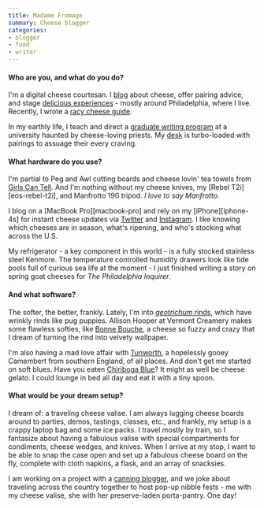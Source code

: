 ```yaml
---
title: Madame Fromage
summary: Cheese blogger
categories:
- blogger
- food
- writer
---
```


#### Who are you, and what do you do?

I'm a digital cheese courtesan. I [blog](http://madamefromageblog.com/ "Madame's weblog.") about cheese, offer pairing advice, and stage [delicious experiences](http://madamefromageblog.com/2013/cheese-ball-ii-a-cave-raising/ "Madame's post about a Cheese Ball.") - mostly around Philadelphia, where I live. Recently, I wrote a [racy cheese guide](http://www.amazon.com/Di-Bruno-Bros-House-Cheese/dp/0762446048 "Madame's cheese book.").  

In my earthly life, I teach and direct a [graduate writing program](http://www.sju.edu/int/academics/cas/grad/writingstudies/degreereq.html "The writing course at Saint Joseph's university.") at a university haunted by cheese-loving priests. My [desk](http://kokblog.johannak.com/6084/ "A post about creating a cheese desk.") is turbo-loaded with pairings to assuage their every craving.

#### What hardware do you use?

I'm partial to Peg and Awl cutting boards and cheese lovin' tea towels from [Girls Can Tell](http://girlscantell.com/products/cheese-lovers-tea-towel-set "A set of cheese lovers tea towels."). And I'm nothing without my cheese knives, my [Rebel T2i][eos-rebel-t2i], and Manfrotto 190 tripod. *I love to say Manfrotto*. 

I blog on a [MacBook Pro][macbook-pro] and rely on my [iPhone][iphone-4s] for instant cheese updates via [Twitter](https://twitter.com/MmeFromage "Madame on Twitter.") and [Instagram](http://instagram.com/mmefromage "Madame on Instagram."). I like knowing which cheeses are in season, what's ripening, and who's stocking what across the U.S.

My refrigerator - a key component in this world - is a fully stocked stainless steel Kenmore. The temperature controlled humidity drawers look like tide pools full of curious sea life at the moment - I just finished writing a story on spring goat cheeses for *The Philadelphia Inquirer*.

#### And what software?

The softer, the better, frankly. Lately, I'm into [*geotrichum* rinds](http://www.vermontcreamery.com/geotricum-cheese-new-to-america-steeped-in-french-tradition "A post about geotrichum rind cheeses."), which have wrinkly rinds like pug puppies. Allison Hooper at Vermont Creamery makes some flawless softies, like [Bonne Bouche](http://madamefromageblog.com/2013/sexy-wrinkled-cheese/ "Madame's post about Bonne Bouche."), a cheese so fuzzy and crazy that I dream of turning the rind into velvety wallpaper. 

I'm also having a mad love affair with [Tunworth](http://www.hampshirecheeses.co.uk/tunworth-cheese.asp "A cheese made in the UK."), a hopelessly gooey Camembert from southern England, of all places. And don't get me started on soft blues. Have you eaten [Chiriboga Blue](http://www.sfgate.com/food/cheesecourse/article/Chiriboga-Blue-unusual-cheese-from-Bavaria-5214587.php "An article about Chiriboga Blue cheese.")? It might as well be cheese gelato. I could lounge in bed all day and eat it with a tiny spoon.

#### What would be your dream setup?

I dream of: a traveling cheese valise. I am always lugging cheese boards around to parties, demos, tastings, classes, etc., and frankly, my setup is a crappy laptop bag and some ice packs. I travel mostly by train, so I fantasize about having a fabulous valise with special compartments for condiments, cheese wedges, and knives. When I arrive at my stop, I want to be able to snap the case open and set up a fabulous cheese board on the fly, complete with cloth napkins, a flask, and an array of snacksies.

I am working on a project with a [canning blogger](http://foodinjars.com/ "The Food in Jars website."), and we joke about traveling across the country together to host pop-up nibble fests - me with my cheese valise, she with her preserve-laden porta-pantry. One day!